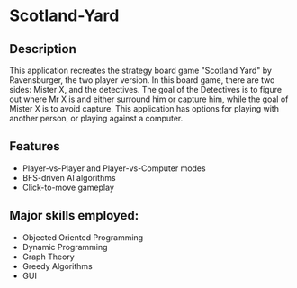 # Scotland-Yard
## Description
This application recreates the strategy board game "Scotland Yard" by Ravensburger, the two player version. In this board game, there are two sides: Mister X, and the detectives. The goal of the Detectives is to figure out where Mr X is and either surround him or capture him, while the goal of Mister X is to avoid capture. This application has options for playing with another person, or playing against a computer.
## Features
- Player-vs-Player and Player-vs-Computer modes
- BFS-driven AI algorithms
- Click-to-move gameplay

 ## Major skills employed:
 - Objected Oriented Programming
 - Dynamic Programming
 - Graph Theory
 - Greedy Algorithms
 - GUI
